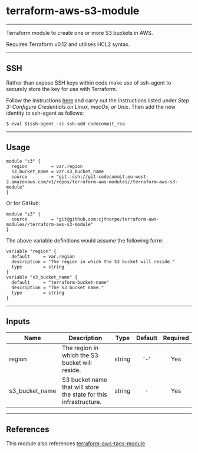 # terraform-aws-s3-module
-------------   
   
Terraform module to create one or more S3 buckets in AWS.  
   
Requires Terraform v0.12 and utilises HCL2 syntax.   
   
-------------   
## SSH   
   
Rather than expose SSH keys within code make use of ssh-agent to securely store the key for use with Terraform.   
   
Follow the instructions [here](https://docs.aws.amazon.com/codecommit/latest/userguide/setting-up-ssh-unixes.html) and carry out the instructions listed under _Step 3: Configure Credentials on Linux, macOs, or Unix_. Then add the new identity to ssh-agent as follows:   
   
```   
$ eval $(ssh-agent -s) ssh-add codecommit_rsa   
```   

-------------   
## Usage   
   
```   
module "s3" {
  region         = var.region
  s3_bucket_name = var.s3_bucket_name
  source         = "git::ssh://git-codecommit.eu-west-2.amazonaws.com/v1/repos/terraform-aws-modules//terraform-aws-s3-module"
}
```

Or for GitHub:

```
module "s3" {
  source         = "git@github.com:cjthorpe/terraform-aws-modules//terraform-aws-s3-module"
}
```
   
The above variable definitions would assume the following form:   
``` 
variable "region" {
  default     = var.region
  description = "The region in which the S3 bucket will reside."
  type        = string
}
variable "s3_bucket_name" { 
  default     = "terraform-bucket-name"
  description = "The S3 bucket name."
  type        = string 
}
```   

-------------   
## Inputs

| Name | Description | Type | Default | Required |   
|------|-------------|:----:|:-----:|:-----:|
| region | The region in which the S3 bucket will reside. | string | '-' | Yes |
| s3_bucket_name | S3 bucket name that will store the state for this infrastructure. | string | `-` | Yes |   
   
-------------   
## References   
   
This module also references [terraform-aws-tags-module](https://github.com/cjthorpe/terraform-aws-modules/tree/master/terraform-aws-tags-module).
